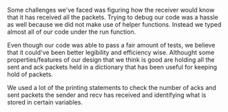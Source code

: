 Some challenges we've faced was figuring how the receiver would know that it has received all
the packets. Trying to debug our code was a hassle as well because we did not make use of helper
functions. Instead we typed almost all of our code under the run function.

Even though our code was able to pass a fair amount of tests, we believe that it could've been better
legibility and efficiency wise. Althought some properties/features of our design that we think is good are holding all the sent and ack packets held in a dictionary that has been useful for keeping hold of packets.

We used a lot of the printing statements to check the number of acks and sent packets the sender and recv has received and identifying what is stored in certain variables.
